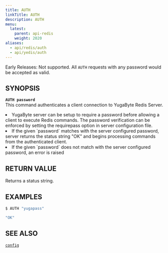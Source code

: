 ```yaml
---
title: AUTH
linkTitle: AUTH
description: AUTH
menu:
  latest:
    parent: api-redis
    weight: 2020
aliases:
  - api/redis/auth
  - api/yedis/auth
---
```

Early Releases: Not supported. All `AUTH` requests with any password would be accepted as valid.

## SYNOPSIS
<b>`AUTH password`</b><br>
This command authenticates a client connection to YugaByte Redis Server.
<li>YugaByte server can be setup to require a password before allowing a client to execute Redis commands. The password verification can be enforced by setting the requirepass option in server configuration file.</li>
<li>If the given `password` matches with the server configured password, server returns the status string "OK" and begins processing commands from the authenticated client.</li>
<li>If the given `password` does not match with the server configured password, an error is raised</li>

## RETURN VALUE
Returns a status string.

## EXAMPLES
```{.sh .copy .separator-dollar}
$ AUTH "yugapass"
```
```sh
"OK"
```

## SEE ALSO
[`config`](../config/)
